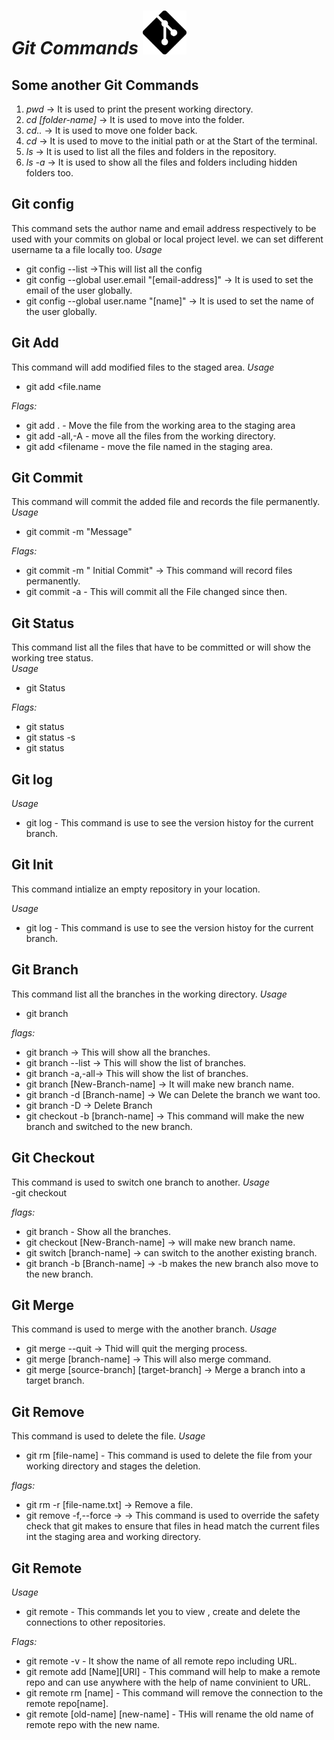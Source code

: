 # ***Git Commands***  <img src="Git.png" alt="GIT" width="70">

## **Some another Git Commands**

1. *pwd* -> It is used to print the present working directory.
2. *cd [folder-name]* -> It is used to move into the folder.
3. *cd..* -> It is used to move one folder back.
4. *cd* -> It is used to move to the initial path or at the Start of the terminal.
5. *ls* -> It is used to list all the files and folders in the repository.
6. *ls -a* -> It is used to show all the files and folders including hidden folders too.
 
## **Git config** 

This command sets the author name and email address respectively to be used with your commits on global or local project level. we can set different username ta a file locally too.
_Usage_  
- git config --list ->This will list all the config 
- git config --global user.email "[email-address]"  -> It is used to set the email of the user globally.
- git config --global user.name "[name]" -> It is used to set the name of the user globally.


## **Git Add** 

This command will add modified files to the staged area. 
_Usage_  
- git add <file.name 

_Flags:_  
- git add .  -  Move the file from the working area to the staging area
- git add -all,-A  -  move all the files from the working directory.
- git add <filename   -  move the file named in the staging area.


## **Git Commit**

This command will commit the added file and records the file permanently.  
_Usage_  
- git commit -m "Message"

_Flags:_  
- git commit -m " Initial Commit"  -> This command will record files permanently. 
- git commit -a -  This will commit all the File changed since then.


## **Git Status**

This command list all the files that have to be committed or will show the working tree status.  
_Usage_  
- git Status

_Flags:_  
- git status 
- git status -s
- git status <branch-name> 


##  **Git log**

_Usage_  
- git log -  This command is use to see the version histoy for the current branch.


## **Git Init** 

This command intialize an empty repository in your location. 

_Usage_  
- git log -  This command is use to see the version histoy for the current branch.


## **Git Branch** 

This command list all the branches in the working directory.
_Usage_  
- git branch

_flags:_ 
- git branch ->  This will show all the branches.
- git branch --list -> This will show the list of branches.
- git branch -a,-all-> This will show the list of branches.
- git branch [New-Branch-name] ->  It will make new branch name.
- git branch -d [Branch-name] ->  We can Delete the branch we want too.
- git branch -D -> Delete Branch
- git checkout -b [branch-name] -> This command will make the new branch and switched to the new branch.


## **Git Checkout** 

This command is used to switch one branch to another. 
_Usage_  
-git checkout

_flags:_ 
- git branch -  Show all the branches.
- git checkout [New-Branch-name] ->  will make new branch name.
- git switch [branch-name]  -> can switch to the another existing branch.
- git branch -b [Branch-name] ->  -b makes the new branch also move to the new branch.


## **Git Merge** 

This command is used to merge with the another branch. 
_Usage_  
- git merge --quit -> Thid will quit the merging process.
- git merge [branch-name] -> This will also merge command.
- git merge [source-branch] [target-branch] ->  Merge a branch into a target branch. 


##  **Git Remove** 

This command is used to delete the file. 
_Usage_  
- git rm [file-name] -  This command is used to delete the file from your working directory and stages the deletion.

_flags:_  
- git rm -r [file-name.txt] ->  Remove a file.
- git remove -f,--force -> -> This command is used to override the safety check that git makes to ensure that files in head match the current files int the staging area and working directory.

## **Git Remote** 

_Usage_  
- git remote -  This commands let you to view , create and delete the connections to other repositories.

_Flags:_
- git remote -v -  It show the name of all remote repo including URL.
- git remote add [Name][URl] - This command will help to make a remote repo and can use anywhere with the help of name convinient to URL.
- git remote rm [name] -  This command will remove the connection to the remote repo[name]. 
- git remote [old-name] [new-name] -  THis will rename the old name of remote repo with the new name.
